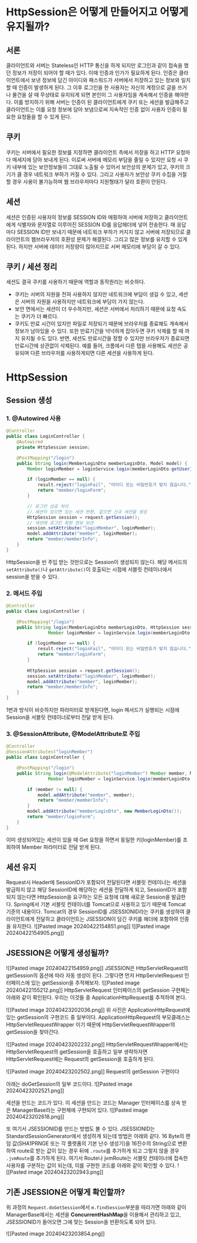# HttpSession은 어떻게 만들어지고 어떻게 유지될까?

## 서론

클라이언트와 서버는 Stateless인 HTTP 통신을 하게 되지만 로그인과 같이 접속을 했던 정보가 저장이 되어야 할 때가 있다. 이때 인증과 인가가 필요하게 된다.
인증은 클라이언트에서 보낸 정보에 담긴 아이디와 패스워드가 서버에서 저장하고 있는 정보와 일치할 때 인증이 발생하게 된다. 그 이후 로그인을 한 사용자는 자신의 계정으로 글을 쓰거나 물건을 살 때 무상태로 유지되게 되면 본인이 그 사용자임을 계속해서 인증을 해야한다. 이를 방지하기 위해 서버는 인증이 된 클라이언트에게 쿠키 또는 세션을 발급해주고 클라이언트는 이를 요청 정보에 담아 보냄으로써 지속적인 인증 없이 사용자 인증이 필요한 요청들을 할 수 있게 된다.

## 쿠키

쿠키는 서버에서 필요한 정보를 지정하면 클라이언트 측에서 저장을 하고 HTTP 요청마다 메세지에 담아 보내게 된다. 이로써 서버에 메모리 부담을 줄일 수 있지만 요청 시 쿠키 내부에 있는 보안정보들이 그대로 노출될 수 있어서 보안상의 문제가 있고, 쿠키의 크기가 클 경우 네트워크 부하가 커질 수 있다. 그리고 사용자가 보안상 쿠키 수집을 거절할 경우 사용이 불가능하며 웹 브라우저마다 지원형태가 달라 호환이 안된다.

## 세션
세션은 인증된 사용자의 정보를 SESSION ID와 매핑하여 서버에 저장하고 클라이언트에게 식별자와 문자열로 이루어진 SESSION ID를 응답헤더에 넣어 전송한다.
매 응답마다 SESSION ID만 보내기 때문에 네트워크 부하가 커지지 않고 서버에 저장되므로 클라이언트의 웹브라우저의 호환성 문제가 해결된다. 그리고 많은 정보를 유지할 수 있게 된다. 하지만 서버에 데이터 저장량이 많아지므로 서버 메모리에 부담이 갈 수 있다.

## 쿠키 / 세션 정리
세션도 결국 쿠키를 사용하기 때문에 역할과 동작원리는 비슷하다.
- 쿠키는 서버의 자원을 전혀 사용하지 않지만 네트워크에 부담이 생길 수 있고, 세션은 서버의 자원을 사용하지만 네트워크에 부담이 가지 않는다.
- 보안 면에서는 세션이 더 우수하지만, 세션은 서버에서 처리하기 때문에 요청 속도는 쿠키가 더 빠르다.
- 쿠키도 만료 시간이 있지만 파일로 저장되기 때문에 브라우저를 종료해도 계속해서 정보가 남아있을 수 있다. 또한 만료기간을 넉넉하게 잡아두면 쿠키 삭제를 할 때 까지 유지될 수도 있다. 반면, 세션도 만료시간을 정할 수 있지만 브라우저가 종료되면 만료시간에 상관없이 삭제된다. 예를 들어, 크롬에서 다른 탭을 사용해도 세션은 공유되며 다른 브라우저를 사용하게되면 다른 세션을 사용하게 된다.

# HttpSession

## Session 생성

### 1. @Autowired 사용
```java
@Controller 
public class LoginController {
	@Autowired
	private HttpSession session;

	@PostMapping("/login")
	public String login(MemberLoginDto memberLoginDto, Model model) {
		Member loginMember = loginService.login(memberLoginDto.getUserId(), memberLoginDto.getPassword());

		if (loginMember == null) {
			result.reject("loginFail", "아이디 또는 비밀번호가 맞지 않습니다.");
			return "member/loginForm";
		}

		// 로그인 성공 처리
		// 세션이 있으면 있는 세션 반환, 없으면 신규 세션을 생성
		HttpSession session = request.getSession();
		// 세션에 로그인 회원 정보 보관
		session.setAttribute("loginMember", loginMember);
		model.addAttribute("member", loginMember);
		return "member/memberInfo";
	}
}
```
HttpSession을 빈 주입 받는 것만으로는 Session이 생성되지 않는다. 해당 메서드의 `setAttribute()`나 `getAttribute()`이 호출되는 시점에 서블릿 컨테이너에서 session을 받을 수 있다.

### 2. 메서드 주입
```java
@Controller
public class LoginController {

	@PostMapping("/login")
	public String login(MemberLoginDto memberLoginDto, HttpSession session, Model model) {
				Member loginMember = loginService.login(memberLoginDto.getUserId(), memberLoginDto.getPassword());

		if (loginMember == null) {
			result.reject("loginFail", "아이디 또는 비밀번호가 맞지 않습니다.");
			return "member/loginForm";
		}
		
		HttpSession session = request.getSession();
		session.setAttribute("loginMember", loginMember);
		model.addAttribute("member", loginMember);
		return "member/memberInfo";
	}
}
```
1번과 방식이 비슷하지만 파라미터로 받게된다면, login 메서드가 실행되는 시점에 Session을 서블릿 컨테이너로부터 전달 받게 된다.

### 3. @SessionAttribute, @ModelAttribute로 주입
```java
@Controller
@SessionAttributes("loginMember")
public class LoginController {

	@PostMapping("/login")
	public String login(@ModelAttribute("loginMember") Member member, Model model) {
				Member loginMember = loginService.login(memberLoginDto.getUserId(), memberLoginDto.getPassword());

		if (member != null) {
			model.addAttribute("member", member);
			return "member/memberInfo";
		}
		model.addAttribute("memberLoginDto", new MemberLoginDto());
		return "member/loginForm";
	}
}
```
이미 생성되어있는 세션이 있을 때 Get 요청을 하면서 동일한 키(loginMember)를 조회하여 Member 파라미터로 전달 받게 된다.

## 세션 유지

Request시 Header에 SessionID가 포함되어 전달된다면 서블릿 컨테이너는 세션을 발급하지 않고 해당 SessionID에 해당하는 세션을 전달하게 되고, SessionID가 포함되지 않는다면 HttpSession을 요구하는 모든 요청에 대해 새로운 Session을 발급한다.
Spring에서 기본 서블릿 컨테이너를 Tomcat으로 사용하고 있기 때문에 Tomcat 기준의 내용이다.
Tomcat의 경우 SessionID를  JSESSIONID라는 쿠키를 생성하여 클라이언트에게 전달하고 클라이언트는 JSESSION이 담긴 쿠키를 헤더에 포함하여 인증을 유지한다.
![[Pasted image 20240422154851.png]]
![[Pasted image 20240422154905.png]]

## JSESSION은 어떻게 생성될까?
![[Pasted image 20240422154959.png]]
JSESSION은 HttpServletRequest의 getSession의 옵션에 따라 자동 생성이 된다. 그렇다면 먼저 HttpServletRequest 인터페이스에 있는 getSession을 추적해보자.
![[Pasted image 20240422155212.png]]
HttpServletRequest 인터페이스의 getSession 구현체는 아래와 같이 확인된다. 우리는 이것들 중 ApplicationHttpRequest를 추적하여 본다.

![[Pasted image 20240423202036.png]]
위 사진은 ApplicationHttpRequest에 있는 getSession의 구현코드 중 일부이다.
ApplicationHttpRequest의 부모클래스는 HttpServletRequestWrapper 이기 때문에 HttpServletRequestWrapper의 getSession을 찾아간다.

![[Pasted image 20240423202232.png]]
HttpServletRequestWrapper에서는 HttpServletRequest의 getSession을 호출하고 일부 생략하자면 HttpServletRequest에는 Request의 getSession을 호출하게 된다.

![[Pasted image 20240423202502.png]]
Request의 getSession 구현이다

아래는 doGetSession의 일부 코드이다.
![[Pasted image 20240423202521.png]]

세션을 만드는 코드가 있다. 이 세션을 만드는 코드는 Manager 인터페이스를 상속 받은 ManagerBase라는 구현체에 구현되어 있다.
![[Pasted image 20240423202618.png]]

또 여기서 JSESSIONID를 만드는 방법도 볼 수 있다. JSESSIONID는 StandardSessionGenerator에서 생성하게 되는데 방법은 아래와 같다.
16 Byte의 랜덤 값(SHA1PRNGE 또는 각 플랫폼의 기본 난수 생성기)을 16진수의 String으로 변환하여 route로 받는 값이 있는 경우 뒤에 `.route`를 추가하게 되고 그렇지 않을 경우 `.jvmRoute`를 추가하게 된다.
여기서 Route나 jvmRoute는 서블릿 컨테이너에 접속한 사용자를 구분하는 값이 되는데, 이를 구현한 코드를 아래와 같이 확인할 수 있다.
![[Pasted image 20240423202943.png]]

## 기존 JSESSION은 어떻게 확인할까?

위 과정의 `Request.doGetSession`에서 `m.findSession`부분을 따라가면 아래와 같이 ManagerBase에서는 세션을 **ConcurrentHashMap**을 이용해서 관리하고 있고, JSESSIONID가 들어오면 그에 맞는 Session을 반환하도록 되어 있다.

![[Pasted image 20240423203854.png]]

